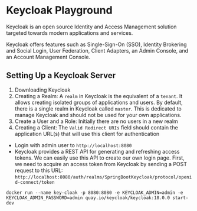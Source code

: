 # Keycloak Playground

Keycloak is an open source Identity and Access Management solution targeted towards modern applications and services.

Keycloak offers features such as Single-Sign-On (SSO), Identity Brokering and Social Login, User Federation, Client
Adapters, an Admin Console, and an Account Management Console.

## Setting Up a Keycloak Server

1. Downloading Keycloak
2. Creating a Realm: A `realm` in Keycloak is the equivalent of a `tenant`. It allows creating isolated groups of
   applications and users. By default, there is a single realm in Keycloak called `master`. This is dedicated to manage
   Keycloak and should not be used for your own applications.
3. Create a User and a Role: Initially there are no users in a new realm
4. Creating a Client: The `Valid Redirect URIs` field should contain the application URL(s) that will use this client
   for authentication

- Login with admin user to `http://localhost:8080`
- Keycloak provides a REST API for generating and refreshing access tokens. We can easily use this API to create our own
  login page. First, we need to acquire an access token from Keycloak by sending a POST request to this URL:
  `http://localhost:8080/auth/realms/SpringBootKeycloak/protocol/openid-connect/token`

`docker run --name key-cloak -p 8080:8080 -e KEYCLOAK_ADMIN=admin -e KEYCLOAK_ADMIN_PASSWORD=admin quay.io/keycloak/keycloak:18.0.0 start-dev`